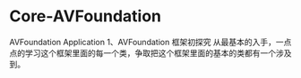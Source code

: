 # Core-AVFoundation
AVFoundation Application
1、AVFoundation 框架初探究
   从最基本的入手，一点点的学习这个框架里面的每一个类，争取把这个框架里面的基本的类都有一个涉及到。
